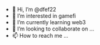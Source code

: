 - 👋 Hi, I’m @dfef22
- 👀 I’m interested in gamefi
- 🌱 I’m currently learning web3
- 💞️ I’m looking to collaborate on ...
- 📫 How to reach me ...

<!---
dfef22/dfef22 is a ✨ special ✨ repository because its `README.md` (this file) appears on your GitHub profile.
You can click the Preview link to take a look at your changes.
--->
